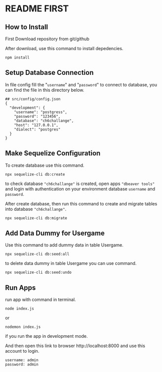 # README FIRST

## How to Install 

First Download repository from git/github

After download, use this command to install depedencies.

```
npm install
```

## Setup Database Connection
In file config fill the "```username```" and "```password```" to connect to database, you can find the file in this directory below.
```
## src/config/config.json
{
  "development": {
    "username": "postgress",
    "password": "123456",
    "database": "ch6challange",
    "host": "127.0.0.1",
    "dialect": "postgres"
  }
}
```


## Make Sequelize Configuration
To create database use this command.

```
npx sequelize-cli db:create
```

to check database ```"ch6challange"``` is created, open apps ```"dbeaver tools"``` and login with authentication on your environment database ```username``` and ```password```.

After create database, then run this command to create and migrate tables into database ```"ch6challange"```.

```
npx sequelize-cli db:migrate
```


## Add Data Dummy for Usergame
Use this command to add dummy data in table Usergame.

```
npx sequelize-cli db:seed:all
```

to delete data dummy in table Usergame you can use command.

```
npx sequelize-cli db:seed:undo
```



## Run Apps
run app with command in terminal.

```
node index.js
```
or 
```
nodemon index.js
```
if you run the app in development mode.

And then open this link to browser  http://localhost:8000 and use this account to login. 
```
username: admin
password: admin
```
